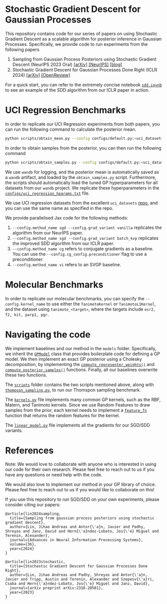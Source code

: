 # Stochastic Gradient Descent for Gaussian Processes

This repository contains code for our series of papers on using Stochastic Gradient Descent as a scalable algorithm for posterior inference in Gaussian Processes. Specifically, we provide code to run experiments from the following papers

1. Sampling from Gaussian Process Posteriors using Stochastic Gradient Descent (NeurIPS 2023 Oral) [[arXiv]](https://arxiv.org/abs/2306.11589) [[NeurIPS]](https://neurips.cc/virtual/2023/poster/71593) [[blog]](https://papers.avt.im/stochastic-gradient-descent-gp/)
2. Stochastic Gradient Descent for Gaussian Processes Done Right (ICLR 2024) [[arXiv]](https://arxiv.org/abs/2310.20581) [[OpenReview]](https://openreview.net/forum?id=fj2E5OcLFn)

For a quick start, you can refer to the extremely concise notebook [`sdd.ipynb`](https://github.com/cambridge-mlg/sgd-gp/blob/main/sdd.ipynb) to see an example of the SDD algorithm from our ICLR paper in action.

# UCI Regression Benchmarks

In order to replicate our UCI Regression experiments from both papers, you can run the following command to calculate the posterior mean.

```bash
python scripts/obtain_mean.py --config configs/default.py:<uci_dataset> --config.method_name <method>
```

In order to obtain samples from the posterior, you can then run the following command

```bash
python scripts/obtain_samples.py --config configs/default.py:<uci_dataset> --config.method_name <method>
```
We use `wandb` for logging, and the posterior mean is automatically saved as a `wandb` artifact, and loaded by the `obtain_samples.py` script. Furthermore, the scripts should automatically load the tuned GP hyperparameters for all datasets from our `wandb` project. We replicate these hyperparameters in the [`configs/uci_regression_hparams.txt`](https://github.com/cambridge-mlg/sgd-gp/blob/main/scalable_gps/configs/uci_regression_hparams.txt) file.

We use UCI regression datasets from the excellent `uci_datasets` [repo](https://github.com/treforevans/uci_datasets), and you can use the same name as specified in the repo.

We provide parallelised Jax code for the following methods:

1. `--config.method_name sgd --config.grad_variant vanilla` replicates the algorithm from our NeurIPS paper.
2. `--config.method_name sgd --config.grad_variant batch_kvp` replicates the improved SDD algorithm from our ICLR paper.
3. `--config.method_name cg` refers to conjugate gradients as a baseline. You can use the `--config.cg_config.preconditioner` flag to use a preconditioner.
4. `--config.method_name vi` refers to an SVGP baseline.

# Molecular Benchmarks

In order to replicate our molecular benchmarks, you can specify the `--config.kernel_name` to use either the `TanimotoKernel` or `TanimotoL1Kernel`, and the dataset using `tanimoto_<target>`, where the targets include `esr2, f2, kit, parp1, pgr`.

# Navigating the code

We implement baselines and our method in the `models` folder. Specifically, we inherit the [`GPModel`](https://github.com/cambridge-mlg/sgd-gp/blob/27af90a5bc4842c5b153dd40aded7cb4018490e0/scalable_gps/models/base_gp_model.py#L12) class that provides boilerplate code for defining a GP model. We then implement an exact GP posterior using a Cholesky decomposition, by implementing the [`compute_representer_weights()`](https://github.com/cambridge-mlg/sgd-gp/blob/27af90a5bc4842c5b153dd40aded7cb4018490e0/scalable_gps/models/exact_gp_model.py#L26) and [`compute_posterior_samples()`](https://github.com/cambridge-mlg/sgd-gp/blob/27af90a5bc4842c5b153dd40aded7cb4018490e0/scalable_gps/models/exact_gp_model.py#L90) functions. Finally, all our baselines overwrite these two functions.

The [`scripts`](https://github.com/cambridge-mlg/sgd-gp/tree/main/scalable_gps/scripts) folder contains the two scripts mentioned above, along with [`thompson_sampling.py`](https://github.com/cambridge-mlg/sgd-gp/blob/main/scalable_gps/scripts/thompson_sampling.py), to run our Thomspon sampling benchmark. 

The [`kernels.py`](https://github.com/cambridge-mlg/sgd-gp/blob/main/scalable_gps/kernels.py) file implements many common GP kernels, such as the RBF, Matern, and Tanimoto kernels. Since we use Random Features to draw samples from the prior, each kernel needs to implement a [`feature_fn`](https://github.com/cambridge-mlg/sgd-gp/blob/27af90a5bc4842c5b153dd40aded7cb4018490e0/scalable_gps/kernels.py#L118) function that returns the random features for the kernel.

The [`linear_model.py`](https://github.com/cambridge-mlg/sgd-gp/blob/main/scalable_gps/linear_model.py) file implements all the gradients for our SGD/SDD variants.

# References

Note: We would love to collaborate with anyone who is interested in using our code for their own research. Please feel free to reach out to us if you have any questions or need help with the code. 

We would also love to implement our method in your GP library of choice. Please feel free to reach out to us if you would like to collaborate on this!


If you use this repository to run SGD/SDD on your own experiments, please consider citing our papers:

```
@article{lin2024sampling,
  title={Sampling from gaussian process posteriors using stochastic gradient descent},
  author={Lin, Jihao Andreas and Antor{\'a}n, Javier and Padhy, Shreyas and Janz, David and Hern{\'a}ndez-Lobato, Jos{\'e} Miguel and Terenin, Alexander},
  journal={Advances in Neural Information Processing Systems},
  volume={36},
  year={2024}
}

@article{lin2023stochastic,
  title={Stochastic Gradient Descent for Gaussian Processes Done Right},
  author={Lin, Jihao Andreas and Padhy, Shreyas and Antor{\'a}n, Javier and Tripp, Austin and Terenin, Alexander and Szepesv{\'a}ri, Csaba and Hern{\'a}ndez-Lobato, Jos{\'e} Miguel and Janz, David},
  journal={arXiv preprint arXiv:2310.20581},
  year={2023}
}
```
